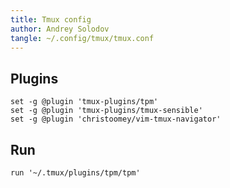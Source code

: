 ```yaml
---
title: Tmux config
author: Andrey Solodov
tangle: ~/.config/tmux/tmux.conf
---
```


## Plugins

```
set -g @plugin 'tmux-plugins/tpm'
set -g @plugin 'tmux-plugins/tmux-sensible'
set -g @plugin 'christoomey/vim-tmux-navigator'
```

## Run

```
run '~/.tmux/plugins/tpm/tpm'
```
